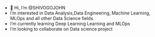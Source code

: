- 👋 Hi, I’m @SHIVOGOJOHN
- I’m interested in Data Analysis,Data Engineering, Machine Learning, MLOps and all other Data Science fields.
- I’m currently learning Deep Learning Learning and MLOps 
- I’m looking to collaborate on Data science project 
<!---
SHIVOGOJOHN/SHIVOGOJOHN is a ✨ special ✨ repository because its `README.md` (this file) appears on your GitHub profile.
You can click the Preview link to take a look at your changes.
--->
